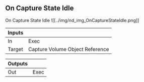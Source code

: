 ## On Capture State Idle
On Capture State Idle
![[../img/nd_img_OnCaptureStateIdle.png]]

|Inputs||
|--|--|
| In | Exec |
| Target | Capture Volume Object Reference |

|Outputs||
|--|--|
| Out | Exec |
